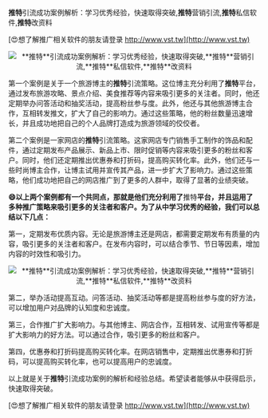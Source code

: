 **推特**引流成功案例解析：学习优秀经验，快速取得突破,**推特**营销引流,**推特**私信软件,**推特**改资料

[😍想了解推广相关软件的朋友请登录 http://www.vst.tw](http://www.vst.tw)

 <center><img src="https://vst.tw/MP4/tuiguang/png/1.png" alt="**推特**引流成功案例解析：学习优秀经验，快速取得突破,**推特**营销引流,**推特**私信软件,**推特**改资料"></center>

第一个案例是关于一个旅游博主的**推特**引流策略。这位博主充分利用了**推特**平台，通过发布旅游攻略、景点介绍、美食推荐等内容来吸引更多的关注者。同时，他还定期举办问答活动和抽奖活动，提高粉丝参与度。此外，他还与其他旅游博主合作，互相转发推文，扩大了自己的影响力。通过这些策略，他的粉丝数量迅速增长，并且成功地把自己的个人品牌打造成为旅游领域的佼佼者。

第二个案例是一家网店的**推特**引流策略。这家网店专门销售手工制作的饰品和配件，通过定期发布产品展示、新品上市、限时促销等内容来吸引更多的粉丝和客户。同时，他们还定期推出优惠券和打折码，提高购买转化率。此外，他们还与一些时尚博主合作，让博主试用并宣传其产品，进一步扩大了影响力。通过这些策略，他们成功地把自己的网店推广到了更多的人群中，取得了显著的业绩突破。

**😄以上两个案例都有一个共同点，那就是他们充分利用了**推特**平台，并且运用了多种推广策略来吸引更多的关注者和客户。为了从中学习优秀的经验，我们可以总结以下几点：**

第一，定期发布优质内容。无论是旅游博主还是网店，都需要定期发布有质量的内容，吸引更多的关注者和客户。在发布内容时，可以结合季节、节日等因素，增加内容的时效性和吸引力。

 <center><img src="https://vst.tw/MP4/tuiguang/png/1.png" alt="**推特**引流成功案例解析：学习优秀经验，快速取得突破,**推特**营销引流,**推特**私信软件,**推特**改资料"></center>

第二，举办活动提高互动。问答活动、抽奖活动等都是提高粉丝参与度的好方法，可以增加用户对品牌的认知度和忠诚度。

第三，合作推广扩大影响力。与其他博主、网店合作，互相转发、试用宣传等都是扩大影响力的好方法。可以通过合作，吸引更多的粉丝和客户。

第四，优惠券和打折码提高购买转化率。在网店销售中，定期推出优惠券和打折码，可以提高购买转化率，也可以提高用户的忠诚度。

以上就是关于**推特**引流成功案例的解析和经验总结。希望读者能够从中获得启示，快速取得突破。

[😍想了解推广相关软件的朋友请登录 http://www.vst.tw](http://www.vst.tw)



